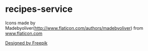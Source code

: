 # recipes-service


Icons made by Madebyoliver(http://www.flaticon.com/authors/madebyoliver) from www.flaticon.com 

<a href="http://www.freepik.com/free-vector/hand-drawn-fresh-food_770730.htm">Designed by Freepik</a>
